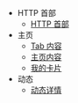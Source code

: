 - HTTP 首部
    - [HTTP 首部](HTTP%20首部/HTTP%20首部)
- 主页
    - [Tab 内容](主页/Tab%20内容)
    - [主页内容](主页/主页内容)
    - [我的卡片](主页/我的卡片)
- 动态
    - [动态详情](动态/动态详情)